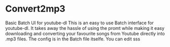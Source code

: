 # Convert2mp3
Basic Batch UI for youtube-dl
This is an easy to use Batch interface for youtube-dl. It takes away the hassle of using the promt while making it easy downloading and converting your favourite songs from Youtube directly into .mp3 files.
The config is in the Batch file itselfe. You can edit sss
